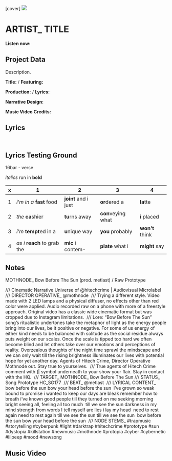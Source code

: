 [cover] ![](57175019_319474918741616_8502199518755923887_n.jpg)

# ARTIST_ TITLE

**Listen now:** 

## Project Data

Description.


**Title:**  / **Featuring:** 

**Production:**  / **Lyrics:** 

**Narrative Design:**

**Music Video Credits:**

## Lyrics

```


```

## Lyrics Testing Ground

16bar - verse

*italics* run in
**bold**

| x | 1 | 2 | 3 | 4 |
|---|---|---|---|---|
| 1 | *i'm in a* **fast** food | **joint** and i just  | **or**dered a  | **la**tte  |
| 2 | *the* **ca**shier | **tu**rns away  |  **con**veying what |  **i** placed |
| 3 | *i'm* **tempt**ed in a | **u**nique way  |  **you** probably |  **won't** think |
| 4 | *as i* **reach** to grab the |  **mic** i contem-  | **plate** what i | **might** say |

## Notes

MOTHNODE_ Bow Before The Sun (prod. metlast) / Raw Prototype

/// Cinematic Narrative Universe of @hitechcrime | Audiovisual Microlabel⁣⁣
⁣⁣
/// DIRECTOR OPERATIVE_ @mothnode⁣⁣
⁣⁣
/// Trying a different style. Video made with 2 LED lamps and a physical diffuser, no effects other than red color were applied. Audio recorded raw on a phone with more of a freestyle approach. Original video has a classic wide cinematic format but was cropped due to Instagram limitations.⁣
⁣
/// Lore: “Bow Before The Sun” song’s ritualistic undertones take the metaphor of light as the energy people bring into our lives, be it positive or negative. For some of us energy of either kind needs to be balanced with solitude as the social residue always puts weight on our scales. Once the scale is tipped too hard we often become blind and let others take over our emotions and perceptions of reality. Overzealous thoughts of the night time sprawl the mindscape and we can only wait till the rising brightness illuminates our lives with potential hope for yet another day. Agents of Hitech Crime, Director Operative Mothnode out.⁣ Stay true to yourselves.⁣
⁣⁣
/// True agents of Hitech Crime comment with ]| symbol underneath to your show your flair. Stay in contact with the HQ.⁣⁣
⁣⁣
/// TARGET_ MOTHNODE_ Bow Before The Sun⁣⁣
/// STATUS_ Song Prototype HC_SG177⁣⁣
⁣⁣
/// BEAT_ @metlast⁣⁣
⁣⁣
/// LYRICAL CONTENT_⁣⁣
⁣⁣
bow before the sun⁣⁣
bow your head before the sun⁣⁣
⁣
i’ve grown so weak⁣
bound to promise⁣⁣
i wanted to keep⁣⁣
our days are bleak⁣⁣
remember how to breath⁣⁣
i’ve known good people⁣⁣
till they turned on me⁣⁣
seeking morning bright⁣⁣
seeing all, feeling all too much ⁣⁣
till we see the sun⁣⁣
⁣darkness in my mind⁣⁣
strength from words I tell⁣⁣
myself are lies⁣⁣
⁣i lay my head ⁣⁣
need to rest again⁣⁣
need to rest again⁣⁣
till we see the sun⁣
till we see the sun⁣
⁣
bow before the sun⁣⁣
bow your head before the sun⁣⁣
⁣⁣
/// NODE STEMS_ #trapmusic #storytelling #cyberpunk #light #darktrap #hitechcrime #prototype #sun #dystopia #killstation #newmusic #mothnode #protopia #cyber #cybernetic #lilpeep #mood #newsong

## Music Video
